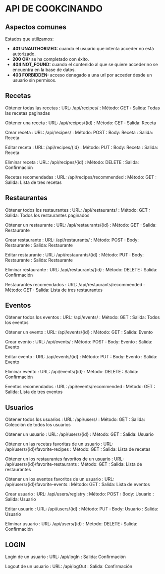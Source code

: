 # API DE COOKCINANDO


## Aspectos comunes

Estados que utilizamos:

- **401 UNAUTHORIZED:** cuando el usuario que intenta acceder no está autorizado.
- **200 OK:** se ha completado con éxito.
- **404 NOT_FOUND:** cuando el contenido al que se quiere acceder no se encuentra en la base de datos.
- **403 FORBIDDEN:** acceso denegado a una url por acceder desde un usuario sin permisos.

## Recetas

Obtener todas las recetas
: URL: /api/recipes/ 
: Método: GET
: Salida: Todas las recetas paginadas

Obtener una receta
 : URL: /api/recipes/{id}
 : Método: GET
 : Salida: Receta

Crear receta
 : URL: /api/recipes/ 
 : Método: POST
 : Body: Receta
 : Salida: Receta

Editar receta
 : URL: /api/recipes/{id}
 : Método: PUT
 : Body: Receta
 : Salida: Receta

Eliminar receta
 : URL: /api/recipes/{id}
 : Método: DELETE
 : Salida: Confirmación
 
Recetas recomendadas
 : URL: /api/recipes/recommended
 : Método: GET
 : Salida: Lista de tres recetas


## Restaurantes

Obtener todos los restaurantes
 : URL: /api/restaurants/ 
 : Método: GET
 : Salida: Todos los restaurantes paginados

Obtener un restaurante
 : URL: /api/restaurants/{id}
 : Método: GET
 : Salida: Restaurante

Crear restaurante
 : URL: /api/restaurants/ 
 : Método: POST
 : Body: Restaurante
 : Salida: Restaurante

Editar restaurante
 : URL: /api/restaurants/{id}
 : Método: PUT
 : Body: Restaurante
 : Salida: Restaurante

Eliminar restaurante
 : URL: /api/restaurants/{id}
 : Método: DELETE
 : Salida: Confirmación

Restaurantes recomendados
 : URL: /api/restaurants/recommended
 : Método: GET
 : Salida: Lista de tres restaurantes

## Eventos

Obtener todos los eventos
 : URL: /api/events/ 
 : Método: GET
 : Salida: Todos los eventos

Obtener un evento
 : URL: /api/events/{id}
 : Método: GET
 : Salida: Evento

Crear evento
 : URL: /api/events/ 
 : Método: POST
 : Body: Evento
 : Salida: Evento

Editar evento
 : URL: /api/events/{id}
 : Método: PUT
 : Body: Evento
 : Salida: Evento

Eliminar evento
 : URL: /api/events/{id}
 : Método: DELETE
 : Salida: Confirmación

Eventos recomendados
 : URL: /api/events/recommended
 : Método: GET
 : Salida: Lista de tres eventos

## Usuarios

Obtener todos los usuarios
 : URL: /api/users/ 
 : Método: GET
 : Salida: Colección de todos los usuarios

Obtener un usuario
 : URL: /api/users/{id}
 : Método: GET
 : Salida: Usuario

Obtener un las recetas favoritas de un usuario
 : URL: /api/users/{id}/favorite-recipes
 : Método: GET
 : Salida: Lista de recetas

Obtener un los restaurantes favoritos de un usuario
 : URL: /api/users/{id}/favorite-restaurants
 : Método: GET
 : Salida: Lista de restaurantes

Obtener un los eventos favoritos de un usuario
 : URL: /api/users/{id}/favorite-events
 : Método: GET
 : Salida: Lista de eventos

Crear usuario
 : URL: /api/users/registry
 : Método: POST
 : Body: Usuario
 : Salida: Usuario

Editar usuario
 : URL: /api/users/{id}
 : Método: PUT
 : Body: Usuario
 : Salida: Usuario

Eliminar usuario
 : URL: /api/users/{id}
 : Método: DELETE
 : Salida: Confirmación

## LOGIN

Login de un usuario
 : URL: /api/logIn
 : Salida: Confirmación

Logout de un usuario
 : URL: /api/logOut
 : Salida: Confirmación